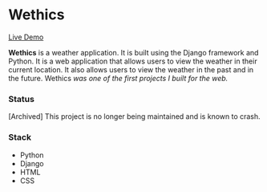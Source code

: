 # Wethics
[Live Demo](https://soyouwannaknowtheweatherhuh.vercel.app/)


**Wethics** is a weather application. It is built using the Django framework and Python. It is a web application that allows users to view the weather in their current location. It also allows users to view the weather in the past and in the future. Wethics *was one of the first projects I built for the web.*
### Status
[Archived] This project is no longer being maintained and is known to crash.

### Stack
* Python
* Django
* HTML
* CSS
